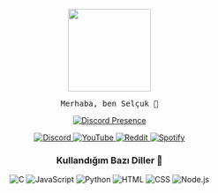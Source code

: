<p align="center">
  <img src="https://media.giphy.com/media/Y4ak9Ki2GZCbJxAnJD/giphy.gif" width="150px">
</p>
<p align="center">
  <samp>
    Merhaba, ben Selçuk 👋<br>
  </samp>
</p>

<p align="center">
  <a href="https://discord.com/users/481831692399673375" target="_blank">
    <img src="https://lanyard.cnrad.dev/api/481831692399673375?hideActivity=true" alt="Discord Presence" style="max-width: 100%;">
  </a>
</p>

<p align="center">
  <a href="https://discordapp.com/users/481831692399673375">
    <img src="https://img.shields.io/badge/Discord-Zyix%231002-7289DA?logo=discord&style=flat-square" alt="Discord">
  </a>
  <a href="https://www.youtube.com/channel/UC7uBi3y2HOCLde5MYWECynQ?view_as=subscriber">
    <img src="https://img.shields.io/badge/YouTube-Subscribe-red?logo=youtube&style=flat-square" alt="YouTube">
  </a>
  <a href="https://www.reddit.com/user/_Zyix">
    <img src="https://img.shields.io/badge/Reddit-Profile-orange?logo=reddit&style=flat-square" alt="Reddit">
  </a>
  <a href="https://open.spotify.com/user/07288iyoa19459y599jutdex6">
    <img src="https://img.shields.io/badge/Spotify-Follow-green?logo=spotify&style=flat-square" alt="Spotify">
  </a>
</p>

<h3 align="center">Kullandığım Bazı Diller 🏫</h3>
<p align="center">
  <img src="https://img.shields.io/badge/C-00599C?logo=c&logoColor=white&style=flat-square" alt="C">
  <img src="https://img.shields.io/badge/JavaScript-F7DF1E?logo=javascript&logoColor=black&style=flat-square" alt="JavaScript">
  <img src="https://img.shields.io/badge/Python-3776AB?logo=python&logoColor=white&style=flat-square" alt="Python">
  <img src="https://img.shields.io/badge/HTML-239120?logo=html5&logoColor=white&style=flat-square" alt="HTML">
  <img src="https://img.shields.io/badge/CSS-239120?logo=css3&logoColor=white&style=flat-square" alt="CSS">
  <img src="https://img.shields.io/badge/Node.js-339933?logo=node.js&logoColor=white&style=flat-square" alt="Node.js">
</p>

